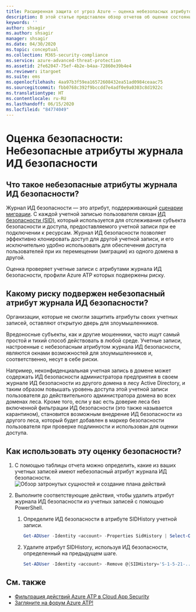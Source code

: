 ```yaml
---
title: Расширенная защита от угроз Azure — оценка небезопасных атрибутов журнала ИД безопасности
description: В этой статье представлен обзор отчетов об оценке состояния безопасности удостоверений сущностей Azure ATP с небезопасными атрибутами журнала ИД безопасности.
keywords: ''
author: shsagir
ms.author: shsagir
manager: shsagir
ms.date: 04/30/2020
ms.topic: conceptual
ms.collection: M365-security-compliance
ms.service: azure-advanced-threat-protection
ms.assetid: 2fe62047-75ef-4b2e-b4aa-72860e39b4e4
ms.reviewer: itargoet
ms.suite: ems
ms.openlocfilehash: 4aa97b3f59ea16572608432ea51ad0984ceaac75
ms.sourcegitcommit: fbb0768c392f9bccdd7e4adf0e9a0303c8d1922c
ms.translationtype: HT
ms.contentlocale: ru-RU
ms.lasthandoff: 06/15/2020
ms.locfileid: "84774049"
---
```

# <a name="security-assessment-unsecure-sid-history-attributes"></a>Оценка безопасности: Небезопасные атрибуты журнала ИД безопасности

## <a name="what-is-an-unsecure-sid-history-attribute"></a>Что такое небезопасные атрибуты журнала ИД безопасности?

Журнал ИД безопасности — это атрибут, поддерживающий [сценарии миграции](/previous-versions/windows/it-pro/windows-server-2003/cc779590(v=ws.10)). С каждой учетной записью пользователя связан [ИД безопасности (SID)](/windows/win32/secauthz/security-identifiers), который используется для отслеживания субъекта безопасности и доступа, предоставляемого учетной записи при ее подключении к ресурсам. Журнал ИД безопасности позволяет эффективно клонировать доступ для другой учетной записи, и его исключительно удобно использовать для обеспечения доступа пользователей при их перемещении (миграции) из одного домена в другой.

Оценка проверяет учетные записи с атрибутами журнала ИД безопасности, профили Azure ATP которых подвержены риску.

## <a name="what-risk-does-unsecure-sid-history-attribute-pose"></a>Какому риску подвержен небезопасный атрибут журнала ИД безопасности?

Организации, которые не смогли защитить атрибуты своих учетных записей, оставляют открытую дверь для злоумышленников.

Вредоносные субъекты, как и другие мошенники, часто ищут самый простой и тихий способ действовать в любой среде. Учетные записи, настроенные с небезопасным атрибутом журнала ИД безопасности, являются окнами возможностей для злоумышленников и, соответственно, несут в себе риски.

Например, неконфиденциальная учетная запись в домене может содержать ИД безопасности администратора предприятия в своем журнале ИД безопасности из другого домена в лесу Active Directory, и таким образом повышать уровень доступа этой учетной записи пользователя до действительного администратора домена во всех доменах леса. Кроме того, если у вас есть доверие леса без включенной фильтрации ИД безопасности (это также называется карантином), становится возможным внедрение ИД безопасности из другого леса, который будет добавлен в маркер безопасности пользователя при проверке подлинности и использован для оценки доступа.

## <a name="how-do-i-use-this-security-assessment"></a>Как использовать эту оценку безопасности?

1. С помощью таблицы отчета можно определить, какие из ваших учетных записей имеют небезопасный атрибут журнала ИД безопасности.
    ![Обзор затронутых сущностей и создание плана действий](media/atp-cas-isp-unsecure-sid-history-attribute-1.png)
1. Выполните соответствующие действия, чтобы удалить атрибут журнала ИД безопасности из учетных записей с помощью PowerShell.

    1. Определите ИД безопасности в атрибуте SIDHistory учетной записи.

        ```powershell
        Get-ADUser -Identity <account> -Properties SidHistory | Select-Object -ExpandProperty SIDHistory
        ```

    2. Удалите атрибут SIDHistory, используя ИД безопасности, определенный на предыдущем шаге.

        ```powershell
        Set-ADUser -Identity <account> -Remove @{SIDHistory='S-1-5-21-...'}
        ```

## <a name="see-also"></a>См. также

- [Фильтрация действий Azure ATP в Cloud App Security](atp-activities-filtering-mcas.md)
- [Загляните на форум Azure ATP!](https://aka.ms/azureatpcommunity)
